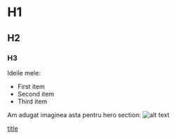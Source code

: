 # H1
## H2
### H3

Ideile mele:
- First item
- Second item
- Third item

Am adugat imaginea asta pentru hero section:
![alt text](src/assets/DSC01345.jpg)

[title](https://www.example.com)
